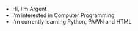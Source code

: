 - Hi, I’m Argent
- I’m interested in Computer Programming
- I’m currently learning Python, PAWN and HTML
